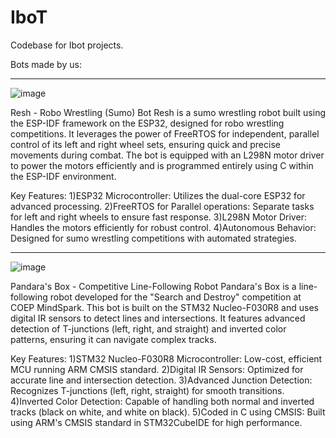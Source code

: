 # IboT
Codebase for Ibot projects.

Bots made by us:

**************
![image](https://github.com/user-attachments/assets/10f8b5f2-208d-4f7a-b701-85d22024adaa)

Resh - Robo Wrestling (Sumo) Bot
Resh is a sumo wrestling robot built using the ESP-IDF framework on the ESP32, designed for robo wrestling competitions. It leverages the power of FreeRTOS for independent, parallel control of its left and right wheel sets, ensuring quick and precise movements during combat. The bot is equipped with an L298N motor driver to power the motors efficiently and is programmed entirely using C within the ESP-IDF environment.

Key Features:
1)ESP32 Microcontroller: Utilizes the dual-core ESP32 for advanced processing.
2)FreeRTOS for Parallel operations: Separate tasks for left and right wheels to ensure fast response.
3)L298N Motor Driver: Handles the motors efficiently for robust control.
4)Autonomous Behavior: Designed for sumo wrestling competitions with automated strategies.

*************
![image](https://github.com/user-attachments/assets/2ce540c7-4a0a-493d-913a-5db3a254d530)

Pandara's Box - Competitive Line-Following Robot
Pandara's Box is a line-following robot developed for the "Search and Destroy" competition at COEP MindSpark. This bot is built on the STM32 Nucleo-F030R8 and uses digital IR sensors to detect lines and intersections. It features advanced detection of T-junctions (left, right, and straight) and inverted color patterns, ensuring it can navigate complex tracks.

Key Features:
1)STM32 Nucleo-F030R8 Microcontroller: Low-cost, efficient MCU running ARM CMSIS standard.
2)Digital IR Sensors: Optimized for accurate line and intersection detection.
3)Advanced Junction Detection: Recognizes T-junctions (left, right, straight) for smooth transitions.
4)Inverted Color Detection: Capable of handling both normal and inverted tracks (black on white, and white on black).
5)Coded in C using CMSIS: Built using ARM's CMSIS standard in STM32CubeIDE for high performance.


